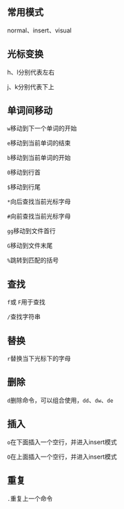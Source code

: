 ## 常用模式

normal、insert、visual

## 光标变换

h、l分别代表左右

j、k分别代表下上

## 单词间移动

`w`移动到下一个单词的开始

`e`移动到当前单词的结束

`b`移动到当前单词的开始

`0`移动到行首

`$`移动到行尾

`*`向后查找当前光标字母

`#`向前查找当前光标字母

`gg`移动到文件首行

`G`移动到文件末尾

`%`跳转到匹配的括号

## 查找

`f`或 `F`用于查找

`/`查找字符串

## 替换

`r`替换当下光标下的字母

## 删除

`d`删除命令，可以组合使用，`dd`、`dw`、`de`

## 插入

`o`在下面插入一个空行，并进入insert模式

`O`在上面插入一个空行，并进入insert模式

## 重复

`.`重复上一个命令